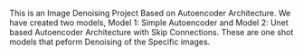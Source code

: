 This is an Image Denoising Project Based on Autoencoder Architecture. We have created two models, Model 1: Simple Autoencoder and Model 2: Unet based Autoencoder Architecture with Skip Connections.
These are one shot models that peform Denoising of the Specific images.
